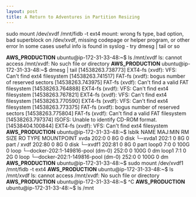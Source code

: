 ```yaml
---
layout: post
title: A Return to Adventures in Partition Resizing
---
```

sudo mount /dev/xvdf /mnt/fidb -t ext4
mount: wrong fs type, bad option, bad superblock on /dev/xvdf,
       missing codepage or helper program, or other error
       In some cases useful info is found in syslog - try
       dmesg | tail  or so

__AWS_PRODUCTION__ ubuntu@ip-172-31-33-48:~$ ls /mnt/xvdf
ls: cannot access /mnt/xvdf: No such file or directory
__AWS_PRODUCTION__ ubuntu@ip-172-31-33-48:~$ dmesg | tail
[14538263.738773] EXT4-fs (xvdf): VFS: Can't find ext4 filesystem
[14538263.741517] FAT-fs (xvdf): bogus number of reserved sectors
[14538263.743975] FAT-fs (xvdf): Can't find a valid FAT filesystem
[14538263.764888] EXT4-fs (xvdf): VFS: Can't find ext4 filesystem
[14538263.767821] EXT4-fs (xvdf): VFS: Can't find ext4 filesystem
[14538263.770590] EXT4-fs (xvdf): VFS: Can't find ext4 filesystem
[14538263.773375] FAT-fs (xvdf): bogus number of reserved sectors
[14538263.775804] FAT-fs (xvdf): Can't find a valid FAT filesystem
[14538263.797374] ISOFS: Unable to identify CD-ROM format.
[14538404.100844] EXT4-fs (xvdf): VFS: Can't find ext4 filesystem
__AWS_PRODUCTION__ ubuntu@ip-172-31-33-48:~$ lsblk
NAME                              MAJ:MIN RM   SIZE RO TYPE MOUNTPOINT
xvda                              202:0    0     8G  0 disk
└─xvda1                           202:1    0     8G  0 part /
xvdf                              202:80   0     8G  0 disk
└─xvdf1                           202:81   0     8G  0 part
loop0                               7:0    0   100G  0 loop
└─docker-202:1-149816-pool (dm-0) 252:0    0   100G  0 dm
loop1                               7:1    0     2G  0 loop
└─docker-202:1-149816-pool (dm-0) 252:0    0   100G  0 dm
__AWS_PRODUCTION__ ubuntu@ip-172-31-33-48:~$ sudo mount /dev/xvdf1 /mnt/fidb -t ext4
__AWS_PRODUCTION__ ubuntu@ip-172-31-33-48:~$ ls /mnt/xvdf
ls: cannot access /mnt/xvdf: No such file or directory
__AWS_PRODUCTION__ ubuntu@ip-172-31-33-48:~$ ^C
__AWS_PRODUCTION__ ubuntu@ip-172-31-33-48:~$ ls /mnt